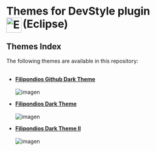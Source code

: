 # Themes for DevStyle plugin (Eclipse) <img align="left" alt="Eclipse" width="40px" src="https://victorvace.github.io/portfolio/res/eclipse.svg"/>

## Themes Index
The following themes are available in this repository:
<br></br>

- <b><a href="https://github.com/Filipondios/Eclipse-Dev-Style-Themes/blob/main/GitHub%20Dark%20Theme.xml">Filipondios Github Dark Theme</a></b>
<br></br>
![imagen](https://user-images.githubusercontent.com/91225771/194762887-2c3da162-34d1-4b8a-beff-9511590567df.png)

- <b><a href="https://github.com/Filipondios/Eclipse-Dev-Style-Themes/blob/main/Dark%20Filipondios%20Theme.xml">Filipondios Dark Theme</a></b>
<br></br>
![imagen](https://user-images.githubusercontent.com/91225771/174331313-7926dc5e-9a64-46d2-82bf-dedc87503f9b.png)
- <a href="https://github.com/Filipondios/Eclipse-Dev-Style-Themes/blob/main/Dark%20Filipondios%20Theme%20II.xml"><b>Filipondios Dark Theme II</b></a>
<br></br>
![imagen](https://user-images.githubusercontent.com/91225771/174824337-4a4fa2fb-8e55-4785-aa78-1c58388ba8a6.png)
<br></br>
